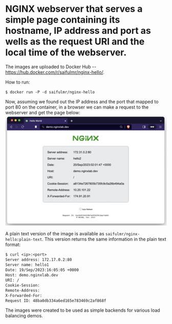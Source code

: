 
# NGINX webserver that serves a simple page containing its hostname, IP address and port as wells as the request URI and the local time of the webserver.

The images are uploaded to Docker Hub -- https://hub.docker.com/r/saifulmr/nginx-hello/.

How to run:
```
$ docker run -P -d saifulmr/nginx-hello
```

Now, assuming we found out the IP address and the port that mapped to port 80 on the container, in a browser we can make a request to the webserver and get the page below: ![hello](hello.png)

A plain text version of the image is available as `saifulmr/nginx-hello:plain-text`. This version returns the same information in the plain text format:
```
$ curl <ip>:<port>
Server address: 172.17.0.2:80
Server name: hello1
Date: 19/Sep/2023:16:05:05 +0000
Host: demo.nginxlab.dev
URI: /
Cookie-Session: 
Remote-Address: 
X-Forwarded-For: 
Request ID: 48ba0db334a6ed165e783469c2af868f
```

The images were created to be used as simple backends for various load balancing demos.
